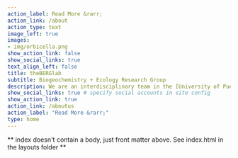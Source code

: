 ```yaml
---
action_label: Read More &rarr;
action_link: /about
action_type: text
image_left: true
images:
- img/orbicella.png
show_action_link: false
show_social_links: true
text_align_left: false
title: theBERGlab
subtitle: Biogeochemistry + Ecology Research Group
description: We are an interdisciplinary team in the [University of Puerto Rico Mayagüez](https://www.uprm.edu/) [Department of Marine Sciences](https://www.uprm.edu/cima/) researching how climate change and human impacts alter the functioning of marine ecosystems.
show_social_links: true # specify social accounts in site config
show_action_link: true
action_link: /aboutus
action_label: "Read More &rarr;"
type: home
---
```


\*\* index doesn't contain a body, just front matter above. See index.html in the layouts folder \*\*

